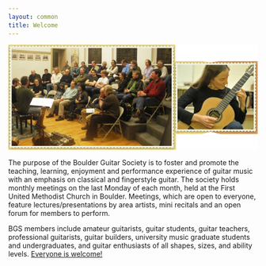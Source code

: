 ```yaml
---
layout: common
title: Welcome
---
```


![Welcome](/pics/Welcome.png)

The purpose of the Boulder Guitar Society is to foster and promote the teaching, learning, enjoyment and performance experience of guitar music with an emphasis on classical and fingerstyle guitar. The society holds monthly meetings on the last Monday of each month, held at the First United Methodist Church in Boulder. Meetings, which are open to everyone, feature lectures/presentations by area artists, mini recitals and an open forum for members to perform.

BGS members include amateur guitarists, guitar students, guitar teachers, professional guitarists, guitar builders, university music graduate students and undergraduates, and guitar enthusiasts of all shapes, sizes, and ability levels.  <ins>Everyone is welcome!</ins>

